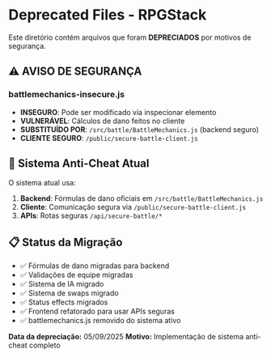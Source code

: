 # Deprecated Files - RPGStack

Este diretório contém arquivos que foram **DEPRECIADOS** por motivos de segurança.

## ⚠️ AVISO DE SEGURANÇA

### battlemechanics-insecure.js
- **INSEGURO**: Pode ser modificado via inspecionar elemento
- **VULNERÁVEL**: Cálculos de dano feitos no cliente
- **SUBSTITUÍDO POR**: `/src/battle/BattleMechanics.js` (backend seguro)
- **CLIENTE SEGURO**: `/public/secure-battle-client.js`

## 🔐 Sistema Anti-Cheat Atual

O sistema atual usa:
1. **Backend**: Fórmulas de dano oficiais em `/src/battle/BattleMechanics.js`
2. **Cliente**: Comunicação segura via `/public/secure-battle-client.js`
3. **APIs**: Rotas seguras `/api/secure-battle/*`

## 📋 Status da Migração

- ✅ Fórmulas de dano migradas para backend
- ✅ Validações de equipe migradas
- ✅ Sistema de IA migrado
- ✅ Sistema de swaps migrado
- ✅ Status effects migrados
- ✅ Frontend refatorado para usar APIs seguras
- ✅ battlemechanics.js removido do sistema ativo

**Data da depreciação:** 05/09/2025
**Motivo:** Implementação de sistema anti-cheat completo